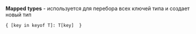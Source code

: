 **Mapped** **types** - используется для перебора всех ключей типа и создает новый тип

`{ [key in keyof T]: T[key]  }`